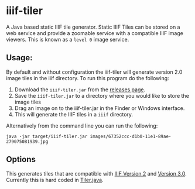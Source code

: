 # iiif-tiler
A Java based static IIIF tile generator. Static IIIF Tiles can be stored on a web service and provide a zoomable service with a compatible IIIF image viewers. This is known as a `level 0` image service. 

## Usage:
By default and without configuration the iiif-tiler will generate version 2.0 image tiles in the iiif directory. To run this program do the following:

 1. Download the `iiif-tiler.jar` from the [releases page](https://github.com/glenrobson/iiif-tiler/releases). 
 2. Save the `iiif-tiler.jar` to a directory where you would like to store the image tiles
 3. Drag an image on to the iiif-tiler.jar in the Finder or Windows interface.
 4. This will generate the IIIF tiles in a `iiif` directory. 

Alternatively from the command line you can run the following:

```
java -jar target/iiif-tiler.jar images/67352ccc-d1b0-11e1-89ae-279075081939.jpg
```

## Options

This generates tiles that are compatible with [IIIF Version 2](https://iiif.io/api/image/2.1/) and [Version 3.0](https://iiif.io/api/image/3.0/). Currently this is hard coded in [Tiler.java](https://github.com/glenrobson/iiif-tiler/blob/939ce3f929b415dd97d780033c2eef8ab31c4854/src/main/java/uk/co/gdmrdigital/iiif/image/Tiler.java#L126). 
